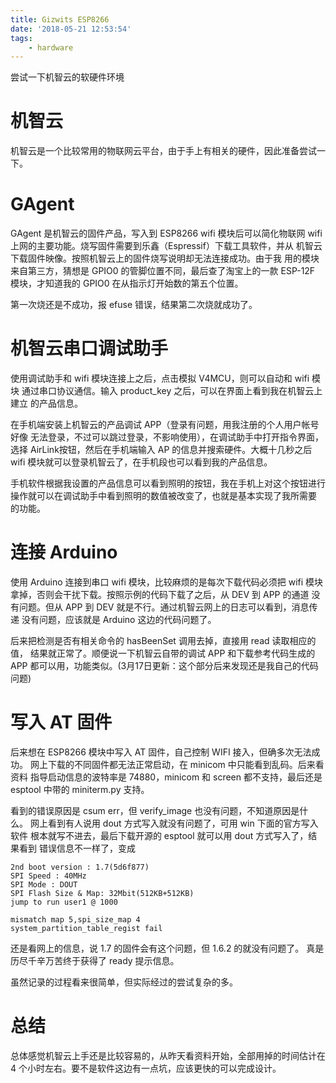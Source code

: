 ```yaml
---
title: Gizwits ESP8266
date: '2018-05-21 12:53:54'
tags:
    - hardware
---
```


尝试一下机智云的软硬件环境

<!--more-->

# 机智云

机智云是一个比较常用的物联网云平台，由于手上有相关的硬件，因此准备尝试一下。

# GAgent

GAgent 是机智云的固件产品，写入到 ESP8266 wifi 模块后可以简化物联网
wifi 上网的主要功能。烧写固件需要到乐鑫（Espressif）下载工具软件，并从
机智云下载固件映像。按照机智云上的固件烧写说明却无法连接成功。由于我
用的模块来自第三方，猜想是 GPIO0 的管脚位置不同，最后查了淘宝上的一款
ESP-12F 模块，才知道我的 GPIO0 在从指示灯开始数的第五个位置。

第一次烧还是不成功，报 efuse 错误，结果第二次烧就成功了。

# 机智云串口调试助手

使用调试助手和 wifi 模块连接上之后，点击模拟 V4MCU，则可以自动和 wifi 模块
通过串口协议通信。输入 product_key 之后，可以在界面上看到我在机智云上建立
的产品信息。

在手机端安装上机智云的产品调试 APP（登录有问题，用我注册的个人用户帐号好像
无法登录，不过可以跳过登录，不影响使用），在调试助手中打开指令界面，选择
AirLink按钮，然后在手机端输入 AP 的信息并搜索硬件。大概十几秒之后 wifi
模块就可以登录机智云了，在手机段也可以看到我的产品信息。

手机软件根据我设置的产品信息可以看到照明的按钮，我在手机上对这个按钮进行
操作就可以在调试助手中看到照明的数值被改变了，也就是基本实现了我所需要
的功能。

# 连接 Arduino

使用 Arduino 连接到串口 wifi 模块，比较麻烦的是每次下载代码必须把 wifi
模块拿掉，否则会干扰下载。按照示例的代码下载了之后，从 DEV 到 APP 的通道
没有问题。但从 APP 到 DEV 就是不行。通过机智云网上的日志可以看到，消息传递
没有问题，应该就是 Arduino 这边的代码问题了。

后来把检测是否有相关命令的 hasBeenSet 调用去掉，直接用 read 读取相应的值，
结果就正常了。顺便说一下机智云自带的调试 APP 和下载参考代码生成的 APP
都可以用，功能类似。(3月17日更新：这个部分后来发现还是我自己的代码问题)

# 写入 AT 固件

后来想在 ESP8266 模块中写入 AT 固件，自己控制 WIFI 接入，但确多次无法成功。
网上下载的不同固件都无法正常启动，在 minicom 中只能看到乱码。后来看资料
指导启动信息的波特率是 74880，minicom 和 screen 都不支持，最后还是 esptool
中带的 miniterm.py 支持。

看到的错误原因是 csum err，但 verify_image 也没有问题，不知道原因是什么。
网上看到有人说用 dout 方式写入就没有问题了，可用 win 下面的官方写入软件
根本就写不进去，最后下载开源的 esptool 就可以用 dout 方式写入了，结果看到
错误信息不一样了，变成

```text
2nd boot version : 1.7(5d6f877)
SPI Speed : 40MHz
SPI Mode : DOUT
SPI Flash Size & Map: 32Mbit(512KB+512KB)
jump to run user1 @ 1000

mismatch map 5,spi_size_map 4
system_partition_table_regist fail
```

还是看网上的信息，说 1.7 的固件会有这个问题，但 1.6.2 的就没有问题了。
真是历尽千辛万苦终于获得了 ready 提示信息。

虽然记录的过程看来很简单，但实际经过的尝试复杂的多。

# 总结

总体感觉机智云上手还是比较容易的，从昨天看资料开始，全部用掉的时间估计在
4 个小时左右。要不是软件这边有一点坑，应该更快的可以完成设计。
